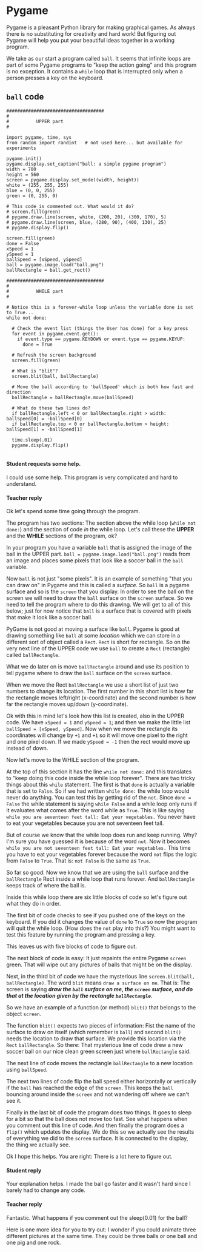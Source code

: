 # Pygame


Pygame is a pleasant Python library for making graphical games. As always there is no substituting for creativity 
and hard work! But figuring out Pygame will help you put your beautiful ideas together in a working program. 


We take as our start a program called `ball`. It seems that infinite loops are part of some Pygame programs
to "keep the action going" and this program is no exception. It contains a `while` loop that is interrupted
only when a person presses a key on the keyboard.


## `ball` code

```
####################################
#
#          UPPER part
#

import pygame, time, sys
from random import randint   # not used here... but available for experiments

pygame.init()
pygame.display.set_caption("ball: a simple pygame program")
width = 780
height = 560
screen = pygame.display.set_mode((width, height))
white = (255, 255, 255)
blue = (0, 0, 255)  
green = (0, 255, 0)   

# This code is commented out. What would it do?
# screen.fill(green)
# pygame.draw.line(screen, white, (200, 20), (300, 170), 5)
# pygame.draw.line(screen, blue, (280, 90), (400, 130), 25)
# pygame.display.flip()

screen.fill(green)
done = False
xSpeed = 1
ySpeed = 1
ballSpeed = [xSpeed, ySpeed]
ball = pygame.image.load("ball.png")
ballRectangle = ball.get_rect()

####################################
#
#          WHILE part
#

# Notice this is a forever-while loop unless the variable done is set to True...
while not done:

  # Check the event list (things the User has done) for a key press
  for event in pygame.event.get():
    if event.type == pygame.KEYDOWN or event.type == pygame.KEYUP:
      done = True
      
  # Refresh the screen background
  screen.fill(green)
  
  # What is "blit"?
  screen.blit(ball, ballRectangle)
  
  # Move the ball according to 'ballSpeed' which is both how fast and direction
  ballRectangle = ballRectangle.move(ballSpeed)
  
  # What do these two lines do?
  if ballRectangle.left < 0 or ballRectangle.right > width: ballSpeed[0] = -ballSpeed[0]
  if ballRectangle.top < 0 or ballRectangle.bottom > height: ballSpeed[1] = -ballSpeed[1]
  
  time.sleep(.01)
  pygame.display.flip()


```
#### Student requests some help. 


I could use some help. This program is very complicated and hard to understand. 


#### Teacher reply 


Ok let's spend some time going through the program.

The program has two sections: The section above the while loop (`while not done:`) and the section of code *in* the 
while loop. Let's call these the **UPPER** and the **WHILE** sections of the program, ok?


In your program you have a variable `ball` that is assigned the image of the ball in the UPPER part. 
`ball = pygame.image.load("ball.png")` reads from an image and places some pixels that look like a 
soccer ball in the `ball` variable. 


Now `ball` is not just "some pixels". It is an example of something "that you can draw on" 
in Pygame and this is called a *surface*. So `ball` is a pygame surface and so is the `screen` that you 
display. In order to see the ball on the screen we will need to draw the `ball` surface on the `screen` 
surface. So we need to tell the program where to do this drawing. We will get to all of this below; 
just for now notice that `ball` is a surface that is covered with pixels that make it look like 
a soccer ball.


PyGame is not good at moving a surface like `ball`. Pygame is good at drawing something like `ball`
at some *location* which we can store in a different sort of object called a `Rect`.
`Rect` is short for rectangle. So on the very next line of the UPPER code we use 
`ball` to create a `Rect` (rectangle) called `ballRectangle`. 


What we do later on is move `ballRectangle` around and use its position to tell 
pygame where to draw the `ball` surface on the `screen` surface. 


When we move the Rect `ballRectangle` we use a short list of just two numbers to change its 
location. The first number in this short list is how far the rectangle moves left/right (x-coordinate) 
and the second number is how far the rectangle moves up/down (y-coordinate).


Ok with this in mind let's look how this list is created, also in the UPPER code. We have `xSpeed = 1` and 
`ySpeed = 1`; and then we make the little list `ballSpeed = [xSpeed, ySpeed]`. Now when we move the rectangle 
its coordinates will change by `+1` and `+1` so it will move one pixel to the right and one pixel down. If we made 
`ySpeed = -1` then the rect would move up instead of down. 


Now let's move to the WHILE section of the program. 


At the top of this section it has the line `while not done:` and this translates to 
"keep doing this code inside the while loop forever". There are two tricky things 
about this `while` statement. The first is that `done` is actually a variable that is 
set to `False`. So if we had written `while done:` the while loop would never do anything. 
You can test this by getting rid of the `not`. Since `done = False` the while statement is 
saying `while False` and a while loop only runs if it evaluates what comes after the word 
while as `True`. This is like saying `while you are seventeen feet tall: Eat your vegetables.` 
You never have to eat your vegetables because you are not seventeen feet tall.


But of course we know that the while loop does run and keep running. Why? I'm sure you have guessed 
it is because of the word `not`. Now it becomes `while you are not seventeen feet tall: Eat your vegetables.` 
This time you have to eat your vegetables forever because the word `not` flips the logic from `False` to `True`. 
That is: `not False` is the same as `True`.


So far so good: Now we know that we are using the `ball` surface and the `ballRectangle` Rect inside a 
while loop that runs forever. And `ballRectangle` keeps track of where the ball is. 


Inside this while 
loop there are six little blocks of code so let's figure out what they do in order.


The first bit of code checks to see if you pushed one of the keys on the keyboard. 
If you did it changes the value of  `done` to `True` so now the program will quit the while loop. 
(How does the `not` play into this?) You might want to test this feature by running the program 
and pressing a key.


This leaves us with five blocks of code to figure out.


The next block of code is easy: It just repaints the entire Pygame `screen` green. That will wipe out 
any pictures of balls that might be on the display.


Next, in the third bit of code we have the mysterious line `screen.blit(ball, ballRectangle)`. 
The word `blit` means `draw a surface on me`. That is: The screen is saying ***draw the `ball` surface
on me, the `screen` surface, and do that at the location given by the rectangle `ballRectangle`***. 


So we have an example of a function (or method) `blit()` that belongs to the object `screen`. 


The function `blit()` expects two pieces of information: Fist the name of the surface to draw on itself 
(which remember is `ball`) and second `blit()` needs the location to draw that surface. We provide
this location via the `Rect` 
`ballRectangle`. So there: That mysterious line of code drew a new soccer ball on our nice 
clean green screen just where `ballRectangle` said.


The next line of code moves the rectangle `ballRectangle` to a new location using `ballSpeed`.


The next two lines of code flip the ball speed either horizontally or vertically if the `ball` 
has reached the edge of the `screen`. This keeps the `ball` bouncing around inside the `screen` 
and not wandering off where we can't see it.


Finally in the last bit of code the program does two things. It goes to sleep for a bit 
so that the ball does not move too fast. See what happens when you comment out this line 
of code. And then finally the program does a `flip()` which updates the display. We do this 
so we actually see the results of everything we did to the `screen` surface. It is connected
to the display, the thing we actually see.


Ok I hope this helps. You are right: There is a lot here to figure out.


#### Student reply

Your explanation helps. I made the ball go faster and it wasn't hard since I barely had to change any code.

#### Teacher reply

Fantastic. What happens if you comment out the sleep(0.01) for the ball?


Here is one more idea for you to try out: I wonder if you could animate three 
different pictures at the same time. They could be three balls or one ball and 
one pig and one rock.
